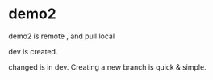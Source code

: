 # demo2
demo2 is remote , and pull local

dev is created.

changed is in dev.
Creating a new branch is quick & simple.
